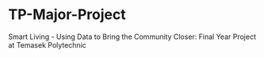 TP-Major-Project
================

Smart Living - Using Data to Bring the Community Closer: Final Year Project at Temasek Polytechnic
